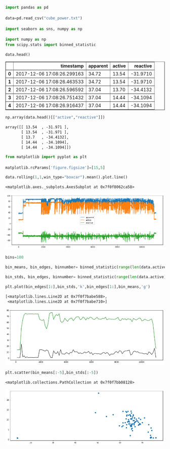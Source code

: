 

```python
import pandas as pd

data=pd.read_csv("cube_power.txt")

import seaborn as sns, numpy as np

import numpy as np
from scipy.stats import binned_statistic
```


```python
data.head()
```




<div>
<style scoped>
    .dataframe tbody tr th:only-of-type {
        vertical-align: middle;
    }

    .dataframe tbody tr th {
        vertical-align: top;
    }

    .dataframe thead th {
        text-align: right;
    }
</style>
<table border="1" class="dataframe">
  <thead>
    <tr style="text-align: right;">
      <th></th>
      <th>timestamp</th>
      <th>apparent</th>
      <th>active</th>
      <th>reactive</th>
    </tr>
  </thead>
  <tbody>
    <tr>
      <th>0</th>
      <td>2017-12-06 17:08:26.299163</td>
      <td>34.72</td>
      <td>13.54</td>
      <td>-31.9710</td>
    </tr>
    <tr>
      <th>1</th>
      <td>2017-12-06 17:08:26.463533</td>
      <td>34.72</td>
      <td>13.54</td>
      <td>-31.9710</td>
    </tr>
    <tr>
      <th>2</th>
      <td>2017-12-06 17:08:26.596592</td>
      <td>37.04</td>
      <td>13.70</td>
      <td>-34.4132</td>
    </tr>
    <tr>
      <th>3</th>
      <td>2017-12-06 17:08:26.751432</td>
      <td>37.04</td>
      <td>14.44</td>
      <td>-34.1094</td>
    </tr>
    <tr>
      <th>4</th>
      <td>2017-12-06 17:08:26.916437</td>
      <td>37.04</td>
      <td>14.44</td>
      <td>-34.1094</td>
    </tr>
  </tbody>
</table>
</div>




```python
np.array(data.head()[["active","reactive"]])
```




    array([[ 13.54  , -31.971 ],
           [ 13.54  , -31.971 ],
           [ 13.7   , -34.4132],
           [ 14.44  , -34.1094],
           [ 14.44  , -34.1094]])




```python
from matplotlib import pyplot as plt

matplotlib.rcParams['figure.figsize']=[15,5]
```


```python
data.rolling(1,1,win_type="boxcar").mean().plot.line()
```




    <matplotlib.axes._subplots.AxesSubplot at 0x7f0f8062ca58>




![png](output_4_1.png)



```python
bins=100
```


```python
bin_means, bin_edges, binnumber= binned_statistic(range(len(data.active)), np.array(data.active), bins=bins)
```


```python
bin_stds, bin_edges, binnumber= binned_statistic(range(len(data.active)), np.array(data.active), bins=bins,statistic=lambda x:np.std(x))
```


```python
plt.plot(bin_edges[1:],bin_stds,'k',bin_edges[1:],bin_means,'g')
```




    [<matplotlib.lines.Line2D at 0x7f0f7babe588>,
     <matplotlib.lines.Line2D at 0x7f0f7babe710>]




![png](output_8_1.png)



```python
plt.scatter(bin_means[:-5],bin_stds[:-5])
```




    <matplotlib.collections.PathCollection at 0x7f0f7bb08128>




![png](output_9_1.png)

